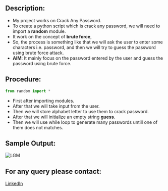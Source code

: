 ## Description:
- My project works on Crack Any Password.
- To create a python script which is crack any password, we will need to import a **random** module.
- It work on the concept of **brute force**,
- So, the process is something like that we will ask the user to enter some characters i.e. password, and then we will try to guess the password using brute force attack.
- **AIM**: It mainly focus on the password entered by the user and guess the password using brute force.

## Procedure: 
```python
from random import *
```
- First after importing modules.
- After that we will take input from the user.
- Then we will store alphabet letter to use them to crack password.
- After that we will initialize an empty string **guess**. 
- Then we will use while loop to generate many passwords untill one of them does not matches.

## Sample Output:
![LGM](https://github.com/AmitGupta700/Awesome_Python_Scripts/blob/main/BasicPythonScripts/Crack%20Any%20Password/Images/output.png)

## For any query please contact:
<a href="https://www.linkedin.com/in/amit-gupta-681206191/">LinkedIn</a>
